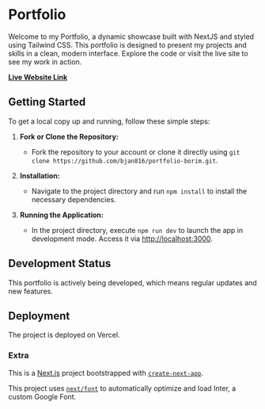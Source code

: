# Portfolio

Welcome to my Portfolio, a dynamic showcase built with NextJS and styled using Tailwind CSS. This portfolio is designed to present my projects and skills in a clean, modern interface. Explore the code or visit the live site to see my work in action.

[**Live Website Link**](https://portfolio-borim.vercel.app/)

## Getting Started

To get a local copy up and running, follow these simple steps:

1. **Fork or Clone the Repository:**
   - Fork the repository to your account or clone it directly using `git clone https://github.com/bjan816/portfolio-borim.git`.

2. **Installation:**
   - Navigate to the project directory and run `npm install` to install the necessary dependencies.

3. **Running the Application:**
   - In the project directory, execute `npm run dev` to launch the app in development mode. Access it via [http://localhost:3000](http://localhost:3000).

## Development Status

This portfolio is actively being developed, which means regular updates and new features. 

## Deployment

The project is deployed on Vercel.

### Extra

This is a [Next.js](https://nextjs.org/) project bootstrapped with [`create-next-app`](https://github.com/vercel/next.js/tree/canary/packages/create-next-app).

This project uses [`next/font`](https://nextjs.org/docs/basic-features/font-optimization) to automatically optimize and load Inter, a custom Google Font.

